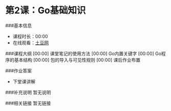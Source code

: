 第2课：Go基础知识
==========================

###基本信息
- 课程时长：00:00
- 在线观看：[土豆网]()

###课程大纲
	[00:00] 课堂笔记的使用方法
	[00:00] Go内置关键字
	[00:00] Go程序的基本结构
	[00:00] 包的导入与可见性规则
	[00:00] 课后作业布置
	
###作业答案
- 下堂课讲解

###补充说明
暂无说明

###相关链接
暂无链接
